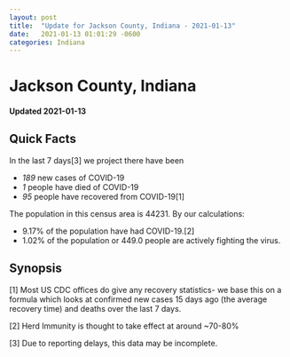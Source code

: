 ```yaml
---
layout: post
title:  "Update for Jackson County, Indiana - 2021-01-13"
date:   2021-01-13 01:01:29 -0600
categories: Indiana
---
```


# Jackson County, Indiana
#### Updated 2021-01-13

## Quick Facts

In the last 7 days[3] we project there have been
- *189* new cases of COVID-19
- *1* people have died of COVID-19
- *95* people have recovered from COVID-19[1]

The population in this census area is 44231. By our calculations:
- 9.17% of the population have had COVID-19.[2]
- 1.02% of the population or 449.0 people are actively fighting the virus.

## Synopsis




[1] Most US CDC offices do give any recovery statistics- we base this on a formula which looks at confirmed new cases
15 days ago (the average recovery time) and deaths over the last 7 days.

[2] Herd Immunity is thought to take effect at around ~70-80%

[3] Due to reporting delays, this data may be incomplete.
 
    